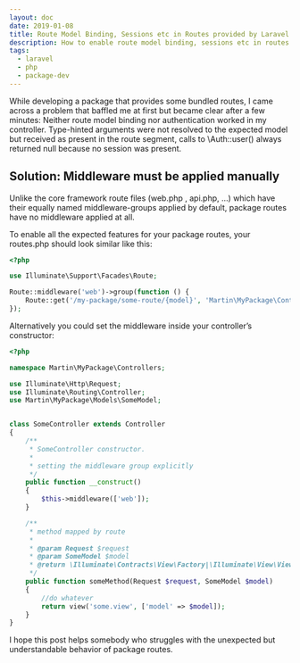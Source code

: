 ```yaml
---
layout: doc
date: 2019-01-08
title: Route Model Binding, Sessions etc in Routes provided by Laravel Packages
description: How to enable route model binding, sessions etc in routes provided by Laravel packages and why it appears to not work out of the box.
tags:
  - laravel
  - php
  - package-dev
---
```


<Title></Title>

While developing a package that provides some bundled routes, I came across a problem that baffled me at first but became clear after a few minutes: Neither route model binding nor authentication worked in my controller. Type-hinted arguments were not resolved to the expected model but received as present in the route segment, calls to \Auth::user() always returned null because no session was present.

## Solution: Middleware must be applied manually
Unlike the core framework route files (web.php , api.php, …) which have their equally named middleware-groups applied by default, package routes have no middleware applied at all.

To enable all the expected features for your package routes, your routes.php should look similar like this:

```php
<?php

use Illuminate\Support\Facades\Route;

Route::middleware('web')->group(function () {
    Route::get('/my-package/some-route/{model}', 'Martin\MyPackage\Controllers\SomeController@someMethod');
});
```

Alternatively you could set the middleware inside your controller’s constructor:

```php
<?php

namespace Martin\MyPackage\Controllers;

use Illuminate\Http\Request;
use Illuminate\Routing\Controller;
use Martin\MyPackage\Models\SomeModel;


class SomeController extends Controller
{
    /**
     * SomeController constructor.
     *
     * setting the middleware group explicitly
     */
    public function __construct()
    {
        $this->middleware(['web']);
    }

    /**
     * method mapped by route
     *
     * @param Request $request
     * @param SomeModel $model
     * @return \Illuminate\Contracts\View\Factory|\Illuminate\View\View
     */
    public function someMethod(Request $request, SomeModel $model)
    {
        //do whatever
        return view('some.view', ['model' => $model]);
    }
}
```

I hope this post helps somebody who struggles with the unexpected but understandable behavior of package routes.

<Comment />